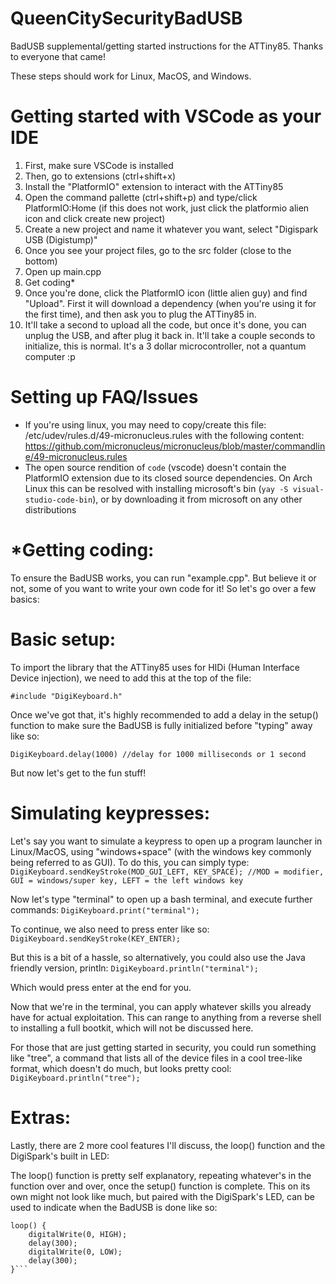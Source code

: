# QueenCitySecurityBadUSB
BadUSB supplemental/getting started instructions for the ATTiny85. Thanks to everyone that came!

These steps should work for Linux, MacOS, and Windows.

# Getting started with VSCode as your IDE

1. First, make sure VSCode is installed
2. Then, go to extensions (ctrl+shift+x)
3. Install the "PlatformIO" extension to interact with the ATTiny85
4. Open the command pallette (ctrl+shift+p) and type/click PlatformIO:Home
(if this does not work, just click the platformio alien icon and click create new project)
5. Create a new project and name it whatever you want, select "Digispark USB (Digistump)"
6. Once you see your project files, go to the src folder (close to the bottom)
7. Open up main.cpp
8. Get coding*
9. Once you're done, click the PlatformIO icon (little alien guy) and find "Upload". First it will download a dependency (when you're using it for the first time), and then ask you to plug the ATTiny85 in.
10. It'll take a second to upload all the code, but once it's done, you can unplug the USB, and after plug it back in. It'll take a couple seconds to initialize, this is normal. It's a 3 dollar microcontroller, not a quantum computer :p
# Setting up FAQ/Issues
 - If you're using linux, you may need to copy/create this file: /etc/udev/rules.d/49-micronucleus.rules with the following content: https://github.com/micronucleus/micronucleus/blob/master/commandline/49-micronucleus.rules
 - The open source rendition of ```code``` (vscode) doesn't contain the PlatformIO extension due to its closed source dependencies. On Arch Linux this can be resolved with installing microsoft's bin (```yay -S visual-studio-code-bin```), or by downloading it from microsoft on any other distributions

# *Getting coding:

To ensure the BadUSB works, you can run "example.cpp". But believe it or not, some of you want to write your own code for it! So let's go over a few basics:

# Basic setup:

To import the library that the ATTiny85 uses for HIDi (Human Interface Device injection), we need to add this at the top of the file: 

```#include "DigiKeyboard.h"```

Once we've got that, it's highly recommended to add a delay in the setup() function to make sure the BadUSB is fully initialized before "typing" away like so:

```DigiKeyboard.delay(1000) //delay for 1000 milliseconds or 1 second```


But now let's get to the fun stuff!

# Simulating keypresses:

Let's say you want to simulate a keypress to open up a program launcher in Linux/MacOS, using "windows+space" (with the windows key commonly being referred to as GUI).
To do this, you can simply type:
```DigiKeyboard.sendKeyStroke(MOD_GUI_LEFT, KEY_SPACE); //MOD = modifier, GUI = windows/super key, LEFT = the left windows key``` 

Now let's type "terminal" to open up a bash terminal, and execute further commands:
```DigiKeyboard.print("terminal");```

To continue, we also need to press enter like so:
```DigiKeyboard.sendKeyStroke(KEY_ENTER);```

But this is a bit of a hassle, so alternatively, you could also use the Java friendly version, println:
```DigiKeyboard.println("terminal");```

Which would press enter at the end for you.

Now that we're in the terminal, you can apply whatever skills you already have for actual exploitation. This can range to anything from a reverse shell to installing a full bootkit, which will not be discussed here.

For those that are just getting started in security, you could run something like "tree", a command that lists all of the device files in a cool tree-like format, which doesn't do much, but looks pretty cool:
```DigiKeyboard.println("tree");```

# Extras:

Lastly, there are 2 more cool features I'll discuss, the loop() function and the DigiSpark's built in LED:

The loop() function is pretty self explanatory, repeating whatever's in the function over and over, once the setup() function is complete. This on its own might not look like much, but paired with the DigiSpark's LED, can be used to indicate when the BadUSB is done like so:
```
loop() {
    digitalWrite(0, HIGH);
    delay(300);
    digitalWrite(0, LOW);
    delay(300);
}```

